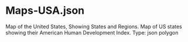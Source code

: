 # Maps-USA.json
Map of the United States, Showing States and Regions.
Map of US states showing their American Human Development Index.
Type: json polygon
